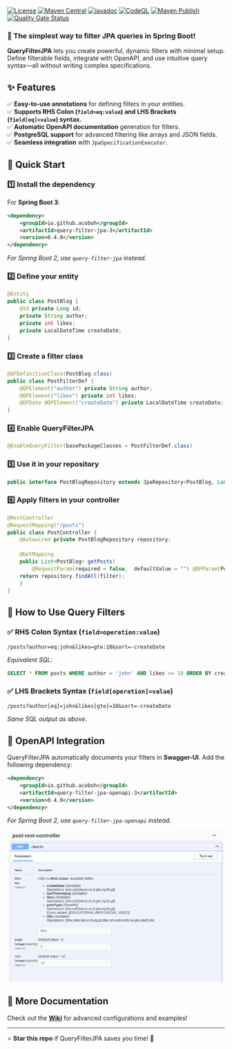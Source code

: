 
[![License](https://img.shields.io/github/license/acoboh/query-filter-jpa.svg)](https://raw.githubusercontent.com/acoboh/query-filter-jpa/main/LICENSE)
[![Maven Central](https://img.shields.io/maven-central/v/io.github.acoboh/query-filter-jpa.svg)](https://central.sonatype.com/artifact/io.github.acoboh/query-filter-jpa)
[![javadoc](https://javadoc.io/badge2/io.github.acoboh/query-filter-jpa/javadoc.svg)](https://javadoc.io/doc/io.github.acoboh/query-filter-jpa)
[![CodeQL](https://github.com/acoboh/query-filter-jpa/actions/workflows/codeql.yml/badge.svg)](https://github.com/acoboh/query-filter-jpa/actions/workflows/codeql.yml)
[![Maven Publish](https://github.com/acoboh/query-filter-jpa/actions/workflows/maven-publish.yml/badge.svg)](https://github.com/acoboh/query-filter-jpa/actions/workflows/maven-publish.yml)
[![Quality Gate Status](https://sonarcloud.io/api/project_badges/measure?project=acoboh_query-filter-jpa&metric=alert_status)](https://sonarcloud.io/summary/new_code?id=acoboh_query-filter-jpa)

### 🔹 The simplest way to filter JPA queries in Spring Boot!

**QueryFilterJPA** lets you create powerful, dynamic filters with minimal setup. Define filterable fields, integrate with OpenAPI, and use intuitive query syntax—all without writing complex specifications.

## ✨ Features
✅ **Easy-to-use annotations** for defining filters in your entities.  
✅ **Supports RHS Colon (`field=eq:value`) and LHS Brackets (`field[eq]=value`) syntax.**  
✅ **Automatic OpenAPI documentation** generation for filters.  
✅ **PostgreSQL support** for advanced filtering like arrays and JSON fields.  
✅ **Seamless integration** with `JpaSpecificationExecutor`.

## 🚀 Quick Start
### 1️⃣ Install the dependency
For **Spring Boot 3**:
```xml
<dependency>
    <groupId>io.github.acoboh</groupId>
    <artifactId>query-filter-jpa-3</artifactId>
    <version>0.4.0</version>
</dependency>
```
_For Spring Boot 2, use `query-filter-jpa` instead._

### 2️⃣ Define your entity
```java
@Entity
public class PostBlog {
    @Id private Long id;
    private String author;
    private int likes;
    private LocalDateTime createDate;
}
```

### 3️⃣ Create a filter class
```java
@QFDefinitionClass(PostBlog.class)
public class PostFilterDef {
    @QFElement("author") private String author;
    @QFElement("likes") private int likes;
    @QFDate @QFElement("createDate") private LocalDateTime createDate;
}
```

### 4️⃣ Enable QueryFilterJPA
```java
@EnableQueryFilter(basePackageClasses = PostFilterDef.class)
```

### 5️⃣ Use it in your repository
```java
public interface PostBlogRepository extends JpaRepository<PostBlog, Long>, JpaSpecificationExecutor<PostBlog> {}
```

### 6️⃣ Apply filters in your controller
```java
@RestController
@RequestMapping("/posts")
public class PostController {
    @Autowired private PostBlogRepository repository;

    @GetMapping
    public List<PostBlog> getPosts(
		@RequestParam(required = false,  defaultValue = "") @QFParam(PostFilterDef.class) QueryFilter<PostBlog> filter) {
	return repository.findAll(filter);
    }
}
```

## 🎯 How to Use Query Filters
### ✅ RHS Colon Syntax (`field=operation:value`)
```url
/posts?author=eq:john&likes=gte:10&sort=-createDate
```
_Equivalent SQL:_
```sql
SELECT * FROM posts WHERE author = 'john' AND likes >= 10 ORDER BY create_date DESC;
```

### ✅ LHS Brackets Syntax (`field[operation]=value`)
```url
/posts?author[eq]=john&likes[gte]=10&sort=-createDate
```
_Same SQL output as above._

## 📢 OpenAPI Integration
QueryFilterJPA automatically documents your filters in **Swagger-UI**. Add the following dependency:

```xml
<dependency>
    <groupId>io.github.acoboh</groupId>
    <artifactId>query-filter-jpa-openapi-3</artifactId>
    <version>0.4.0</version>
</dependency>
```
_For Spring Boot 2, use `query-filter-jpa-openapi` instead._

![OpenAPI Example](/doc/resources/swagger-example-posts.png)

## 📖 More Documentation
Check out the **[Wiki](https://github.com/acoboh/query-filter-jpa/wiki)** for advanced configurations and examples!

---
⭐ **Star this repo** if QueryFilterJPA saves you time! 🚀
